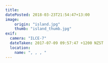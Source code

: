 ```yaml
---
title: 
datePosted: 2018-03-23T21:54:47+13:00
image: 
    origin: "island.jpg"
    thumb: "island_thumb.jpg"
exif:
  camera: "ILCE-7"
  dateTaken: 2017-07-09 09:57:47 +1200 NZST
  location:
    name: ", , , "
---
```



	